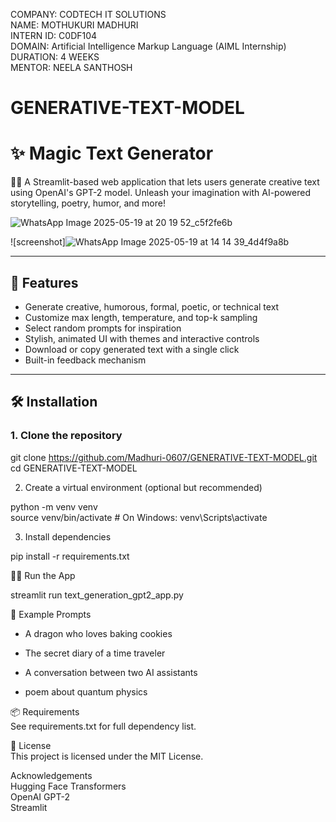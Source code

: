 COMPANY: CODTECH IT SOLUTIONS  
NAME: MOTHUKURI MADHURI  
INTERN ID: C0DF104   
DOMAIN: Artificial Intelligence Markup Language (AIML Internship)  
DURATION: 4 WEEKS  
MENTOR: NEELA SANTHOSH   


# GENERATIVE-TEXT-MODEL

# ✨ Magic Text Generator

🧙‍♂️ A Streamlit-based web application that lets users generate creative text using OpenAI's GPT-2 model. Unleash your imagination with AI-powered storytelling, poetry, humor, and more!


![WhatsApp Image 2025-05-19 at 20 19 52_c5f2fe6b](https://github.com/user-attachments/assets/a12554e2-9a6c-4a46-a071-1b3039c72140)

![screenshot]![WhatsApp Image 2025-05-19 at 14 14 39_4d4f9a8b](https://github.com/user-attachments/assets/a0c931fb-dd68-4538-ae48-8368f2086e06)




---


## 🚀 Features

- Generate creative, humorous, formal, poetic, or technical text
- Customize max length, temperature, and top-k sampling
- Select random prompts for inspiration
- Stylish, animated UI with themes and interactive controls
- Download or copy generated text with a single click
- Built-in feedback mechanism

---

## 🛠️ Installation

### 1. Clone the repository

git clone https://github.com/Madhuri-0607/GENERATIVE-TEXT-MODEL.git  
cd GENERATIVE-TEXT-MODEL

2. Create a virtual environment (optional but recommended)  


python -m venv venv  
source venv/bin/activate   # On Windows: venv\Scripts\activate  

3. Install dependencies  

pip install -r requirements.txt  

🧙‍♀️ Run the App  

streamlit run text_generation_gpt2_app.py  


🧪 Example Prompts  
* A dragon who loves baking cookies  

* The secret diary of a time traveler  

* A conversation between two AI assistants  

* poem about quantum physics  

📦 Requirements   
See requirements.txt for full dependency list.  

📜 License  
This project is licensed under the MIT License.  

Acknowledgements  
Hugging Face Transformers    
OpenAI GPT-2     
Streamlit  





